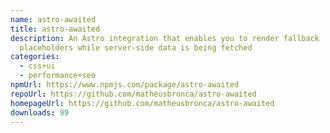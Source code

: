 ```yaml
---
name: astro-awaited
title: astro-awaited
description: An Astro integration that enables you to render fallback
  placeholders while server-side data is being fetched
categories:
  - css+ui
  - performance+seo
npmUrl: https://www.npmjs.com/package/astro-awaited
repoUrl: https://github.com/matheusbronca/astro-awaited
homepageUrl: https://github.com/matheusbronca/astro-awaited
downloads: 99
---
```

